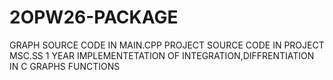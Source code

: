 # 2OPW26-PACKAGE
GRAPH SOURCE CODE IN MAIN.CPP
PROJECT SOURCE CODE IN PROJECT MSC.SS 1 YEAR
IMPLEMENTETATION OF INTEGRATION,DIFFRENTIATION IN C
GRAPHS FUNCTIONS
